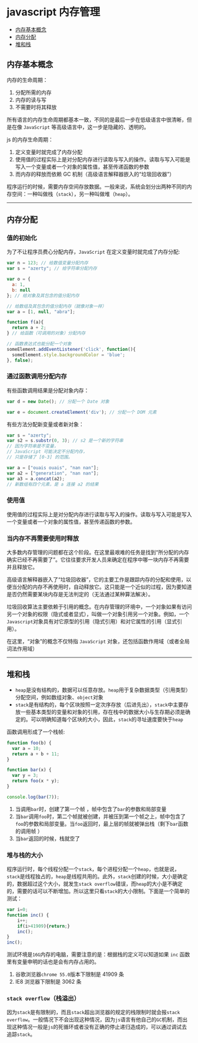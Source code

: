 # javascript 内存管理

- [内存基本概念](#内存基本概念)
- [内存分配](#内存分配)
- [堆和栈](#堆和栈)

## 内存基本概念

内存的生命周期：

1. 分配所需的内存
2. 内存的读与写
3. 不需要时将其释放

所有语言的内存生命周期都基本一致，不同的是最后一步在低级语言中很清晰，但是在像 `JavaScript` 等高级语言中，这一步是隐藏的、透明的。

js 的内存生命周期：

1. 定义变量时就完成了内存分配
2. 使用值的过程实际上是对分配内存进行读取与写入的操作。读取与写入可能是写入一个变量或者一个对象的属性值，甚至传递函数的参数
3. 而内存的释放而依赖 GC 机制（高级语言解释器嵌入的“垃圾回收器”）

程序运行的时候，需要内存空间存放数据。一般来说，系统会划分出两种不同的内存空间：一种叫做栈（`stack`），另一种叫做堆（`heap`）。

---

## 内存分配

### 值的初始化

为了不让程序员费心分配内存，`JavaScript` 在定义变量时就完成了内存分配:

```JavaScript
var n = 123; // 给数值变量分配内存
var s = "azerty"; // 给字符串分配内存

var o = {
  a: 1,
  b: null
}; // 给对象及其包含的值分配内存

// 给数组及其包含的值分配内存（就像对象一样）
var a = [1, null, "abra"];

function f(a){
  return a + 2;
} // 给函数（可调用的对象）分配内存

// 函数表达式也能分配一个对象
someElement.addEventListener('click', function(){
  someElement.style.backgroundColor = 'blue';
}, false);
```

### 通过函数调用分配内存

有些函数调用结果是分配对象内存：

```JavaScript
var d = new Date(); // 分配一个 Date 对象

var e = document.createElement('div'); // 分配一个 DOM 元素
```

有些方法分配新变量或者新对象：

```JavaScript
var s = "azerty";
var s2 = s.substr(0, 3); // s2 是一个新的字符串
// 因为字符串是不变量，
// JavaScript 可能决定不分配内存，
// 只是存储了 [0-3] 的范围。

var a = ["ouais ouais", "nan nan"];
var a2 = ["generation", "nan nan"];
var a3 = a.concat(a2);
// 新数组有四个元素，是 a 连接 a2 的结果
```

### 使用值

使用值的过程实际上是对分配内存进行读取与写入的操作。读取与写入可能是写入一个变量或者一个对象的属性值，甚至传递函数的参数。

### 当内存不再需要使用时释放

大多数内存管理的问题都在这个阶段。在这里最艰难的任务是找到“所分配的内存确实已经不再需要了”。它往往要求开发人员来确定在程序中哪一块内存不再需要并且释放它。

高级语言解释器嵌入了“垃圾回收器”，它的主要工作是跟踪内存的分配和使用，以便当分配的内存不再使用时，自动释放它。这只能是一个近似的过程，因为要知道是否仍然需要某块内存是无法判定的（无法通过某种算法解决）。

垃圾回收算法主要依赖于引用的概念。在内存管理的环境中，一个对象如果有访问另一个对象的权限（隐式或者显式），叫做一个对象引用另一个对象。例如，一个`Javascript`对象具有对它原型的引用（隐式引用）和对它属性的引用（显式引用）。

在这里，“对象”的概念不仅特指 `JavaScript` 对象，还包括函数作用域（或者全局词法作用域）

---

## 堆和栈

- `heap`是没有结构的，数据可以任意存放。`heap`用于复杂数据类型（引用类型）分配空间，例如数组对象、`object`对象
- `stack`是有结构的，每个区块按照一定次序存放（后进先出），`stack`中主要存放一些基本类型的变量和对象的引用，存在栈中的数据大小与生存期必须是确定的。可以明确知道每个区块的大小，因此，`stack`的寻址速度要快于`heap`

函数调用形成了一个栈帧:

```JavaScript
function foo(b) {
  var a = 10;
  return a + b + 11;
}

function bar(x) {
  var y = 3;
  return foo(x * y);
}

console.log(bar(7));
```

1. 当调用`bar`时，创建了第一个帧 ，帧中包含了`bar`的参数和局部变量
2. 当`bar`调用`foo`时，第二个帧就被创建，并被压到第一个帧之上，帧中包含了`foo`的参数和局部变量。当`foo`返回时，最上层的帧就被弹出栈（剩下`bar`函数的调用帧 ）
3. 当`bar`返回的时候，栈就空了

### 堆与栈的大小

程序运行时，每个线程分配一个`stack`，每个进程分配一个`heap`，也就是说，`stack`是线程独占的，`heap`是线程共用的。此外，`stack`创建的时候，大小是确定的，数据超过这个大小，就发生`stack overflow`错误，而`heap`的大小是不确定的，需要的话可以不断增加。所以这里只看`stack`的大小限制。下面是一个简单的测试：

```JavaScript
var i=0;
function inc() {
    i++;
    if(i>41909){return;}
    inc();
}
inc();
```

测试环境是`16G`内存的电脑，需要注意的是：根据栈的定义可以知道如果 `inc` 函数里有变量申明的话也是会有内存占用的。

1. 谷歌浏览器`chrome 55.0`版本下限制是 41909 条
2. IE8 浏览器下限制是 3062 条

### `stack overflow`（栈溢出）

因为`stack`是有限制的，而且`stack`超出浏览器的规定的栈限制时就会报`stack overflow`。一般情况下不会出现这种情况，因为`js`语言有他自己的`GC`机制，而出现这种情况一般是`js`的死循环或者没有正确的停止递归造成的，可以通过调试去追踪`stack`。

